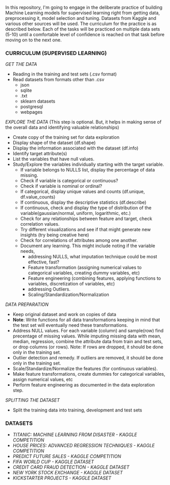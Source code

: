 In this repository, I'm going to engage in the deliberate practice of building Machine Learning models for supervised learning right from getting data, preprocessing it, model selection and tuning. 
Datasets from Kaggle and various other sources will be used. 
The curriculum for the practice is as described below. Each of the tasks will be practiced on multiple data sets (5-10) until a comfortable level of confidence is reached on that task before moving on to the next one. 

### CURRICULUM (SUPERVISED LEARNING)
*GET THE DATA*
- Reading in the training and test sets (.csv format)
- Read datasets from formats other than .csv
  - json
  - sqlite
  - .txt
  - sklearn datasets
  - postgresql
  - webpages

*EXPLORE THE DATA* (This step is optional. But, it helps in making sense of the overall data and identifying valuable relationships)
- Create copy of the training set for data exploration
- Display shape of the dataset (df.shape)
- Display the information associated with the dataset (df.info)
- Identify target attribute(s)
- List the variables that have null values.
- Study/Explore the variables individually starting with the target variable.
  - If variable belongs to NULLS list, display the percentage of data missing.
  - Check if variable is categorical or continuous?
  - Check if variable is nominal or ordinal?
  - If categorical, display unique values and counts (df.unique, df.value_counts)
  - If continuous, display the descriptive statistics (df.describe)
  - If continuous, check and display the type of distribution of the variable(gaussian/normal, uniform, logarithmic, etc.)
  - Check for any relationships between feature and target, check correlation values.
  - Try different visualizations and see if that might generate new insights (try being creative here)
  - Check for correlations of attributes among one another. 
  - Document any learning. This might include noting if the variable needs,
     - addressing NULLS, what imputation technique could be most effective, fast?
     - Feature transformation (assigning numerical values to categorical variables, creating dummy variables, etc)
     - Feature engineering (combining features, applying functions to variables, discretization of variables, etc)
     - addressing Outliers.
     - Scaling/Standardization/Normalization

*DATA PREPARATION*
- Keep original dataset and work on copies of data
- **Note**: Write functions for all data transformations keeping in mind that the test set will eventually need these transformations. 
- Address NULL values. For each variable (column) and sample(row) find precentage of missing values. While imputing missing data with mean, median, regression, combine the attribute data from train and test sets, or drop columns (or rows). Note: If rows are dropped, it should be done only in the training set.
- Outlier detection and remedy. If outliers are removed, it should be done only in the training set.
- Scale/Standardize/Normalize the features (for continuous variables).
- Make feature transformations, create dummies for categorical variables, assign numerical values, etc
- Perform feature engineering as documented in the data exploration step.

*SPLITTING THE DATASET*	
- Split the training data into training, development and test sets


### DATASETS
- *TITANIC: MACHINE LEARNING FROM DISASTER - KAGGLE COMPETITION*
- *HOUSE PRICES: ADVANCED REGRESSION TECHNIQUES - KAGGLE COMPETITION*
- *PREDICT FUTURE SALES - KAGGLE COMPETITION*
- *FIFA WORLD CUP - KAGGLE DATASET*
- *CREDIT CARD FRAUD DETECTION - KAGGLE DATASET*
- *NEW YORK STOCK EXCHANGE - KAGGLE DATASET*
- *KICKSTARTER PROJECTS - KAGGLE DATASET*
